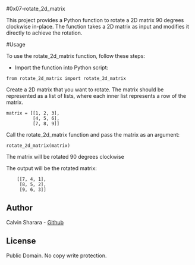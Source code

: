 #0x07-rotate_2d_matrix

This project provides a Python function to rotate a 2D matrix 90 degrees clockwise in-place. The function takes a 2D matrix as input and modifies it directly to achieve the rotation.

#Usage

To use the rotate_2d_matrix function, follow these steps:

*    Import the function into Python script:

`from rotate_2d_matrix import rotate_2d_matrix`

Create a 2D matrix that you want to rotate. The matrix should be represented as a list of lists, where each inner list represents a row of the matrix.
```
matrix = [[1, 2, 3],
          [4, 5, 6],
          [7, 8, 9]]
```

Call the rotate_2d_matrix function and pass the matrix as an argument:


`rotate_2d_matrix(matrix)`

The matrix will be rotated 90 degrees clockwise 


The output will be the rotated matrix:
```
    [[7, 4, 1],
     [8, 5, 2],
     [9, 6, 3]]

```
## Author

Calvin Sharara - [Github](https://github.com/calvean)

## License
Public Domain. No copy write protection. 
